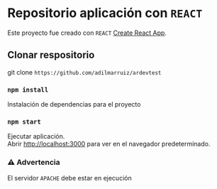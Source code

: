 # Repositorio aplicación con `REACT`

Este proyecto fue creado con `REACT` [Create React App](https://github.com/facebook/create-react-app).

## Clonar respositorio

git clone `https://github.com/adilmarruiz/ardevtest`

### `npm install`

Instalación de dependencias para el proyecto

### `npm start`

Ejecutar aplicación.\
Abrir [http://localhost:3000](http://localhost:3000) para ver en el navegador predeterminado.

### :warning: Advertencia

El servidor `APACHE` debe estar en ejecución